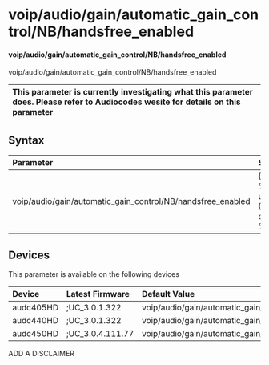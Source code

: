 ﻿---
description: voip/audio/gain/automatic_gain_control/NB/handsfree_enabled
search: false
---

# voip/audio/gain/automatic_gain_control/NB/handsfree_enabled

#### voip/audio/gain/automatic_gain_control/NB/handsfree_enabled

voip/audio/gain/automatic_gain_control/NB/handsfree_enabled


| This parameter is currently investigating what this parameter does. Please refer to Audiocodes wesite for details on this parameter | 
| :--- |

## Syntax
| Parameter | Syntax |
| :--- | :--- |
|voip/audio/gain/automatic_gain_control/NB/handsfree_enabled | {% raw %} undefined {% endraw %}|

## Devices
This parameter is available on the following devices

| Device | Latest Firmware | Default Value |
|:---|:---|:---|
| audc405HD | ;UC_3.0.1.322 | voip/audio/gain/automatic_gain_control/NB/handsfree_enabled=0 
| audc440HD | ;UC_3.0.1.322 | voip/audio/gain/automatic_gain_control/NB/handsfree_enabled=0 
| audc450HD | ;UC_3.0.4.111.77 | voip/audio/gain/automatic_gain_control/NB/handsfree_enabled=0 

ADD A DISCLAIMER

